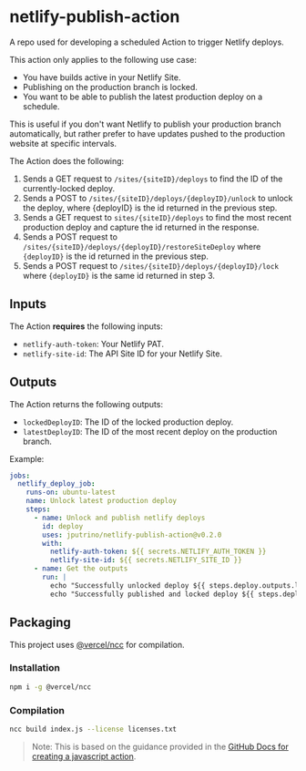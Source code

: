 # netlify-publish-action

A repo used for developing a scheduled Action to trigger Netlify deploys.

This action only applies to the following use case:

- You have builds active in your Netlify Site.
- Publishing on the production branch is locked.
- You want to be able to publish the latest production deploy on a schedule.

This is useful if you don't want Netlify to publish your production branch automatically, but rather prefer to have updates pushed to the production website at specific intervals.

The Action does the following:

1. Sends a GET request to `/sites/{siteID}/deploys` to find the ID of the currently-locked deploy.
2. Sends a POST to `/sites/{siteID}/deploys/{deployID}/unlock` to unlock the deploy, where {deployID} is the id returned in the previous step.
3. Sends a GET request to `sites/{siteID}/deploys` to find the most recent production deploy and capture the id returned in the response.
4. Sends a POST request to `/sites/{siteID}/deploys/{deployID}/restoreSiteDeploy` where `{deployID}` is the id returned in the previous step.
5. Sends a POST request to `/sites/{siteID}/deploys/{deployID}/lock` where `{deployID}` is the same id returned in step 3.

## Inputs

The Action **requires** the following inputs:

- `netlify-auth-token`: Your Netlify PAT.
- `netlify-site-id`: The API Site ID for your Netlify Site.

## Outputs

The Action returns the following outputs:

- `lockedDeployID`: The ID of the locked production deploy.
- `latestDeployID`: The ID of the most recent deploy on the production branch.

Example:

```yaml
jobs:
  netlify_deploy_job:
    runs-on: ubuntu-latest
    name: Unlock latest production deploy
    steps:
      - name: Unlock and publish netlify deploys
        id: deploy
        uses: jputrino/netlify-publish-action@v0.2.0
        with:
          netlify-auth-token: ${{ secrets.NETLIFY_AUTH_TOKEN }}
          netlify-site-id: ${{ secrets.NETLIFY_SITE_ID }}
      - name: Get the outputs
        run: |
          echo "Successfully unlocked deploy ${{ steps.deploy.outputs.lockedDeployID}}"   
          echo "Successfully published and locked deploy ${{ steps.deploy.outputs.latestDeployID}}"    
```

## Packaging

This project uses [@vercel/ncc](https://github.com/vercel/ncc) for compilation. 

### Installation

```bash
npm i -g @vercel/ncc
```

### Compilation

```bash
ncc build index.js --license licenses.txt   
```

> Note: This is based on the guidance provided in the [GitHub Docs for creating a javascript action](https://docs.github.com/en/actions/creating-actions/creating-a-javascript-action#writing-the-action-code).
